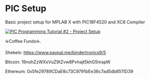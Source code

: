 # PIC Setup
Basic project setup for MPLAB X with PIC18F4520 and XC8 Compiler

[![PIC Programming Tutorial #2 - Project Setup](https://img.youtube.com/vi/OQ6hZzkvXMw/0.jpg)](https://www.youtube.com/watch?v=OQ6hZzkvXMw "PIC Programming Tutorial #2 - Project Setup")

☕Coffee Funds☕.

Shekels: 
https://www.paypal.me/bindertronics9/5

Bitcoin: 
19nohZzWXxVuZ9tZvw8Pvhajt5khG5mspW

Ethereum: 
0x5fe29789CDaE8c73C9791bEe36c7ad5db8511D39





